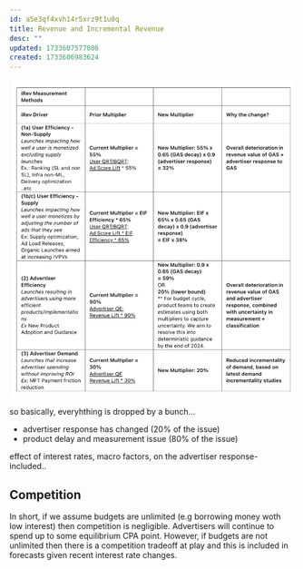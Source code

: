 ```yaml
---
id: a5e3qf4xvh14r5xrz9t1u0q
title: Revenue and Incremental Revenue
desc: ""
updated: 1733607577086
created: 1733606983624
---
```



![alt text](image-35.png)


so basically, everyhthing is dropped by a bunch...

* advertiser response has changed (20% of the issue)
* product delay and measurement issue (80% of the issue)


effect of interest rates, macro factors, on the advertiser response- included..


## Competition 

In short, if we assume budgets are unlimited (e.g borrowing money woth low interest) then competition is negligible. Advertisers will continue to spend up to some equilibrium CPA point. However, if budgets are not unlimited then there is a competition tradeoff at play and this is included in forecasts given recent interest rate changes.














